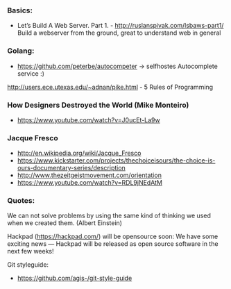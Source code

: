 ### Basics:
  - Let’s Build A Web Server. Part 1. - http://ruslanspivak.com/lsbaws-part1/
    Build a webserver from the ground, great to understand web in general

### Golang:
  - https://github.com/peterbe/autocompeter -> selfhostes Autocomplete service :)

http://users.ece.utexas.edu/~adnan/pike.html - 5 Rules of Programming

###  How Designers Destroyed the World (Mike Monteiro)
  - https://www.youtube.com/watch?v=J0ucEt-La9w

### Jacque Fresco
  - http://en.wikipedia.org/wiki/Jacque_Fresco
  - https://www.kickstarter.com/projects/thechoiceisours/the-choice-is-ours-documentary-series/description
  - http://www.thezeitgeistmovement.com/orientation
  - https://www.youtube.com/watch?v=RDL9jNEdAtM


### Quotes:
  We can not solve problems by using the same kind of thinking we used when we created them. (Albert Einstein)




Hackpad (https://hackpad.com/) will be opensource soon:
  We have some exciting news — Hackpad will be released as open source software in the next few weeks!


Git styleguide:
  - https://github.com/agis-/git-style-guide